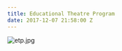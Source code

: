 ```yaml
---
title: Educational Theatre Program
date: 2017-12-07 21:58:00 Z
---
```


![etp.jpg](/uploads/etp.jpg)
